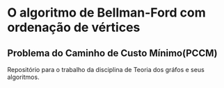 # O algoritmo de Bellman-Ford com ordenação de vértices
## Problema do Caminho de Custo Mínimo(PCCM)
Repositório para o trabalho da disciplina de Teoria dos gráfos e seus algoritmos.
